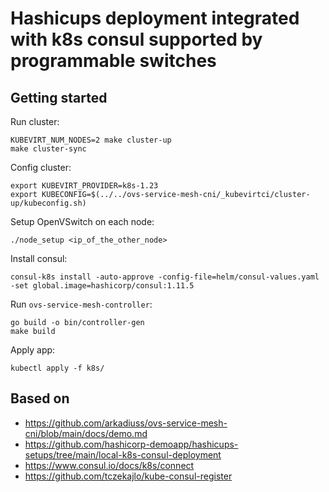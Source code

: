 # Hashicups deployment integrated with k8s consul supported by programmable switches

## Getting started
Run cluster:
```
KUBEVIRT_NUM_NODES=2 make cluster-up
make cluster-sync
```
Config cluster:
```
export KUBEVIRT_PROVIDER=k8s-1.23
export KUBECONFIG=$(../../ovs-service-mesh-cni/_kubevirtci/cluster-up/kubeconfig.sh)
```
Setup OpenVSwitch on each node:
```
./node_setup <ip_of_the_other_node>
```
Install consul:
```
consul-k8s install -auto-approve -config-file=helm/consul-values.yaml -set global.image=hashicorp/consul:1.11.5
```
Run `ovs-service-mesh-controller`:
```
go build -o bin/controller-gen
make build
```
Apply app:
```
kubectl apply -f k8s/
```

## Based on
- https://github.com/arkadiuss/ovs-service-mesh-cni/blob/main/docs/demo.md
- https://github.com/hashicorp-demoapp/hashicups-setups/tree/main/local-k8s-consul-deployment
- https://www.consul.io/docs/k8s/connect
- https://github.com/tczekajlo/kube-consul-register
